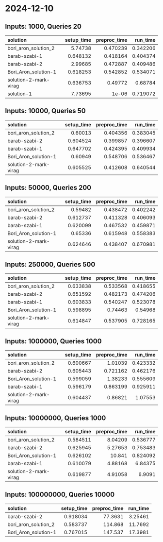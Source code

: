# 2024-12-10

## Inputs: 1000, Queries 20

| solution              |   setup_time |   preproc_time |   run_time |
|:----------------------|-------------:|---------------:|-----------:|
| bori_aron_solution_2  |     5.74738  |       0.470239 |   0.342206 |
| barab-szabi-1         |     0.648132 |       0.418164 |   0.404374 |
| barab-szabi-2         |     2.99685  |       0.472887 |   0.409486 |
| Bori_Aron_solution-1  |     0.618253 |       0.542852 |   0.534071 |
| solution-2-mark-virag |     0.636753 |       0.49772  |   0.68784  |
| solution-1            |     7.73695  |       1e-06    |   0.719072 |

## Inputs: 10000, Queries 50

| solution              |   setup_time |   preproc_time |   run_time |
|:----------------------|-------------:|---------------:|-----------:|
| bori_aron_solution_2  |     0.60013  |       0.404356 |   0.383045 |
| barab-szabi-2         |     0.604524 |       0.399857 |   0.396607 |
| barab-szabi-1         |     0.647702 |       0.424395 |   0.409934 |
| Bori_Aron_solution-1  |     0.60949  |       0.548706 |   0.536467 |
| solution-2-mark-virag |     0.605525 |       0.412608 |   0.640544 |

## Inputs: 50000, Queries 200

| solution              |   setup_time |   preproc_time |   run_time |
|:----------------------|-------------:|---------------:|-----------:|
| bori_aron_solution_2  |     0.59482  |       0.438472 |   0.402242 |
| barab-szabi-2         |     0.612737 |       0.411328 |   0.406093 |
| barab-szabi-1         |     0.620099 |       0.467532 |   0.459871 |
| Bori_Aron_solution-1  |     0.65336  |       0.615948 |   0.558383 |
| solution-2-mark-virag |     0.624646 |       0.438407 |   0.670981 |

## Inputs: 250000, Queries 500

| solution              |   setup_time |   preproc_time |   run_time |
|:----------------------|-------------:|---------------:|-----------:|
| bori_aron_solution_2  |     0.633838 |       0.533568 |   0.418655 |
| barab-szabi-2         |     0.651592 |       0.482173 |   0.474206 |
| barab-szabi-1         |     0.603833 |       0.540247 |   0.523078 |
| Bori_Aron_solution-1  |     0.598895 |       0.74463  |   0.54968  |
| solution-2-mark-virag |     0.614847 |       0.537905 |   0.728165 |

## Inputs: 1000000, Queries 1000

| solution              |   setup_time |   preproc_time |   run_time |
|:----------------------|-------------:|---------------:|-----------:|
| bori_aron_solution_2  |     0.600667 |       1.01039  |   0.423332 |
| barab-szabi-2         |     0.605443 |       0.721162 |   0.462176 |
| Bori_Aron_solution-1  |     0.599059 |       1.38233  |   0.555609 |
| barab-szabi-1         |     0.596179 |       0.863199 |   0.925911 |
| solution-2-mark-virag |     0.604437 |       0.86821  |   1.07553  |

## Inputs: 10000000, Queries 1000

| solution              |   setup_time |   preproc_time |   run_time |
|:----------------------|-------------:|---------------:|-----------:|
| bori_aron_solution_2  |     0.584511 |        8.04209 |   0.536777 |
| barab-szabi-2         |     0.625945 |        5.27653 |   0.753483 |
| Bori_Aron_solution-1  |     0.626102 |       10.841   |   0.824092 |
| barab-szabi-1         |     0.610079 |        4.88168 |   6.84375  |
| solution-2-mark-virag |     0.619877 |        4.91058 |   6.9091   |

## Inputs: 100000000, Queries 10000

| solution             |   setup_time |   preproc_time |   run_time |
|:---------------------|-------------:|---------------:|-----------:|
| barab-szabi-2        |     0.918034 |        77.3631 |    3.25461 |
| bori_aron_solution_2 |     0.583737 |       114.868  |   11.7692  |
| Bori_Aron_solution-1 |     0.767015 |       147.537  |   17.3981  |